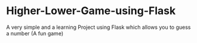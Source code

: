 # Higher-Lower-Game-using-Flask
A very simple and a learning Project using Flask which allows you to guess a number (A fun game)
